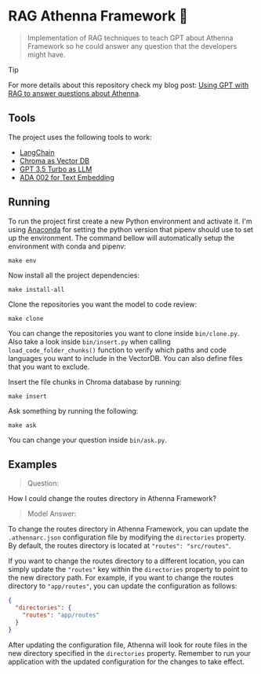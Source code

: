 # RAG Athenna Framework 🤖

> Implementation of RAG techniques to teach GPT about Athenna Framework so he could answer any question that the developers might have.

> [!TIP]
> For more details about this repository check my blog post: [Using GPT with RAG to answer questions about Athenna](https://lenonsec.com/articles/01JDSEG9RA8HHSV7VBG2GXW9V4).

## Tools

The project uses the following tools to work:

- [LangChain](https://python.langchain.com/docs/introduction/)
- [Chroma as Vector DB](https://www.trychroma.com/)
- [GPT 3.5 Turbo as LLM](https://platform.openai.com/docs/models#gpt-3-5-turbo)
- [ADA 002 for Text Embedding](https://platform.openai.com/docs/models#embeddings)

## Running

To run the project first create a new Python environment and activate it. I'm using [Anaconda](https://www.anaconda.com/) for setting the python version that pipenv should use to set up the environment. The command bellow will automatically setup the environment with conda and pipenv:

```shell
make env
```

Now install all the project dependencies:

```shell
make install-all
```

Clone the repositories you want the model to code review:

```shell
make clone
```

You can change the repositories you want to clone inside `bin/clone.py`. Also take a look inside `bin/insert.py`
when calling `load_code_folder_chunks()` function to verify which paths and code languages you want to include in
the VectorDB. You can also define files that you want to exclude.

Insert the file chunks in Chroma database by running:

```shell
make insert
```

Ask something by running the following:

```shell
make ask
```

You can change your question inside `bin/ask.py`.

## Examples

> Question:

How I could change the routes directory in Athenna Framework?

> Model Answer:

To change the routes directory in Athenna Framework, you can update the `.athennarc.json` configuration file by modifying the `directories` property. By default, the routes directory is located at `"routes": "src/routes"`. 

If you want to change the routes directory to a different location, you can simply update the `"routes"` key within the `directories` property to point to the new directory path. For example, if you want to change the routes directory to `"app/routes"`, you can update the configuration as follows:

```json
{
  "directories": {
    "routes": "app/routes"
  }
}
```

After updating the configuration file, Athenna will look for route files in the new directory specified in the `directories` property. Remember to run your application with the updated configuration for the changes to take effect.
